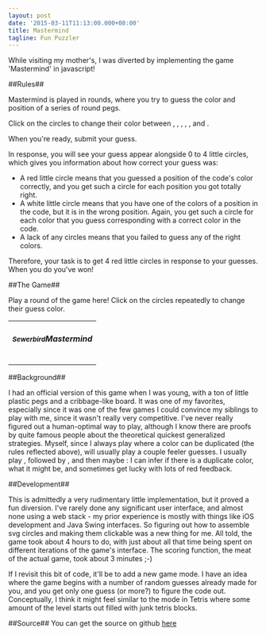 ```yaml
---
layout: post
date: '2015-03-11T11:13:00.000+08:00'
title: Mastermind
tagline: Fun Puzzler
---
```


While visiting my mother's, I was diverted by implementing the game 'Mastermind' in javascript!

##Rules##

Mastermind is played in rounds, where you try to guess the color and position of a series of round pegs. 

Click on the circles to change their color between <span id="redR" title="red"></span>, <span id="orangeR" title="orange"></span>, <span id="greenR" title="green"></span>, <span id="blueR" title="blue"></span>, <span id="yellowR" title="yellow"></span>, and <span id="whiteR" title="white"></span>.  

When you're ready, submit your guess. 

In response, you will see your guess appear alongside 0 to 4 little circles, which gives you information about how correct your guess was:

- A red little circle <span id="lilredR" title="little red"></span> means that you guessed a position of the code's color correctly, and you get such a circle for each position you got totally right.
- A white little circle <span id="lilwhiteR" title="little white"></span> means that you have one of the colors of a position in the code, but it is in the wrong position. Again, you get such a circle for each color that you guess corresponding with a correct color in the code.
- A lack of any circles means that you failed to guess any of the right colors.

Therefore, your task is to get 4 red little circles in response to your guesses. When you do you've won!

##The Game##

Play a round of the game here! Click on the circles repeatedly to change their guess color.

<table class="table-bordered">
  <tr>
    <td align="center">
      <h5><small>Sewerbird</small>Mastermind</h5>
    </td>
  </tr>
  <tr>
    <td>
      <div id="description"></div>
    </td>
  </tr>
  <tr>
    <td>
      <div id="input"></div>
    </td>
  </tr>
</table>

##Background##

I had an official version of this game when I was young, with a ton of little plastic pegs and a cribbage-like board. It was one of my favorites, especially since it was one of the few games I could convince my siblings to play with me, since it wasn't really very competitive. I've never really figured out a human-optimal way to play, although I know there are proofs by quite famous people about the theoretical quickest generalized strategies. Myself, since I always play where a color can be duplicated (the rules reflected above), will usually play a couple feeler guesses. I usually play <span id="rrgg"></span>, followed by <span id="bbww"></span>, and then maybe <span id="yyoo"></span>: I can infer if there is a duplicate color, what it might be, and sometimes get lucky with lots of red feedback.

##Development##

This is admittedly a very rudimentary little implementation, but it proved a fun diversion. I've rarely done any significant user interface, and almost none using a web stack - my prior experience is mostly with things like iOS development and Java Swing interfaces. So figuring out how to assemble svg circles and making them clickable was a new thing for me. All told, the game took about 4 hours to do, with just about all that time being spent on different iterations of the game's interface. The scoring function, the meat of the actual game, took about 3 minutes ;-)

If I revisit this bit of code, it'll be to add a new game mode. I have an idea where the game begins with a number of random guesses already made for you, and you get only one guess (or more?) to figure the code out. Conceptually, I think it might feel similar to the mode in Tetris where some amount of the level starts out filled with junk tetris blocks.

##Source##
You can get the source on github [here](https://github.com/sewerbird/Mastermind)

<script type='text/javascript' src="/scripts/mastermind/lib/lodash.js"></script>
<script type='text/javascript' src="/scripts/mastermind/client.js"></script>
<script>
  var ccc = generateNewCode(4)
  showColorInput("input")
  var ruleCircleSize = 8
  document.getElementById('redR').appendChild(makeCircle('redx','red',ruleCircleSize))
  document.getElementById('orangeR').appendChild(makeCircle('orangex','orange',ruleCircleSize))
  document.getElementById('yellowR').appendChild(makeCircle('yellowx','yellow',ruleCircleSize))
  document.getElementById('greenR').appendChild(makeCircle('greenx','green',ruleCircleSize))
  document.getElementById('blueR').appendChild(makeCircle('bluex','blue',ruleCircleSize))
  document.getElementById('whiteR').appendChild(makeCircle('whitex','white',ruleCircleSize))
  document.getElementById('lilwhiteR').appendChild(makeCircle('lilwhitex','white',ruleCircleSize / 2))
  document.getElementById('lilredR').appendChild(makeCircle('lilredx','red',ruleCircleSize / 2))
  constructGuessLineUI(['red','red','green','green'], {}, 'rrgg',"span")
  constructGuessLineUI(['blue','blue','white','white'], {}, 'bbww',"span")
  constructGuessLineUI(['yellow','yellow','orange','orange'], {}, 'yyoo',"span")
</script>